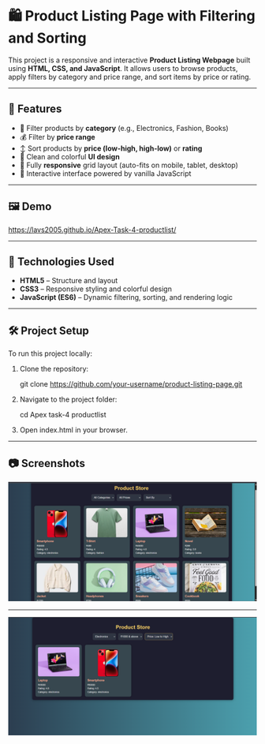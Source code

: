 # 🛍️ Product Listing Page with Filtering and Sorting

This project is a responsive and interactive **Product Listing Webpage** built using **HTML, CSS, and JavaScript**. It allows users to browse products, apply filters by category and price range, and sort items by price or rating.

---

## 📌 Features

- 🔎 Filter products by **category** (e.g., Electronics, Fashion, Books)
- 💰 Filter by **price range**
- ↕️ Sort products by **price (low-high, high-low)** or **rating**
- 🎨 Clean and colorful **UI design**
- 📱 Fully **responsive** grid layout (auto-fits on mobile, tablet, desktop)
- 🧠 Interactive interface powered by vanilla JavaScript

---

## 🖼️ Demo 

https://lavs2005.github.io/Apex-Task-4-productlist/

---

## 🚀 Technologies Used

- **HTML5** – Structure and layout
- **CSS3** – Responsive styling and colorful design
- **JavaScript (ES6)** – Dynamic filtering, sorting, and rendering logic

---

## 🛠️ Project Setup

To run this project locally:

1. Clone the repository:
   
   git clone https://github.com/your-username/product-listing-page.git

3. Navigate to the project folder:

   cd Apex task-4 productlist

5. Open index.html in your browser.

---

## 📷 Screenshots
![Product List](screenshots/img1.png)

---

![using filters](screenshots/img2.png)
